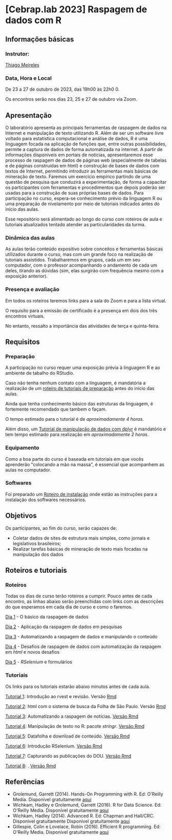 # [Cebrap.lab 2023] Raspagem de dados com R

## Informações básicas

### Instrutor: 
	
[Thiago Meireles](https://thiagomeireles.github.io/)

### Data, Hora e Local

De 23 a 27 de outubro de 2023, das 19h00 às 22h0  0.

Os encontros serão nos dias 23, 25 e 27 de outubro via Zoom.

## Apresentação

O laboratório apresenta as principais ferramentas de raspagem de dados na Internet e manipulação de texto utilizando R. Além de ser um software livre voltado para estatística computacional e análise de dados, R é uma linguagem focada na aplicação de funções que, entre outras possibilidades, permite a captura de dados de forma automatizada na internet. A partir de informações disponíveis em portais de notícias, apresentaremos esse processo de raspagem de dados de páginas web (especialmente de tabelas e de páginas construídas em html) e construção de bases de dados com textos de Internet, permitindo introduzir as ferramentas mais básicas de mineração de texto. Faremos um exercício empírico partindo de uma questão de pesquisa que conduzirá a experimentação, de forma a capacitar os participantes com ferramentas e procedimentos que depois poderão ser usadas para a construção de suas próprias bases de dados. Para participação no curso, espera-se conhecimento prévio da linguagem R ou uma preparação de nivelamento por meio de tutoriais indicados antes do início das aulas.

Esse repositório será alimentado ao longo do curso com roteiros de aula e tutoriais atualizados tentado atender as particularidades da turma.

### Dinâmica das aulas

As aulas terão conteúdo expositivo sobre conceitos e ferramentas básicas utilizados durante o curso, mas com um grande foco na realização de tutoriais assistidos. Trabalharemos em grupos, cada um em seu computador, com o professor acompanhando o andamento de cada um deles, tirando as dúvidas (sim, elas surgirão com frequência mesmo com a exposição anterior).

### Presença e avaliação

Em todos os roteiros teremos links para a sala do Zoom e para a lista virtual.

O requisito para a emissão de certificado é a presença em dois dos três encontros virtuais.

No entanto, ressalto a importância das atividades de terça e quinta-feira.

## Requisitos

### Preparação

A participação no curso requer uma exposição prévia à linguagem R e ao ambiente de tabalho do RStudio.

Caso não tenha nenhum contato com a linguagem, é mandatória a realização de um [roteiro de tutoriais de preparação](https://github.com/thiagomeireles/cebraplab_raspagem_2023/blob/main/roteiros/pre_curso/01_basico.md) antes do início das aulas. 

Ainda que tenha conhecimento básico das estruturas da linguagem, é fortemente recomendado que tambem o façam.

O tempo estimado para o tutorial é de *aproximadamente 4 horas*.

Além disso, um [Tutorial de manipulação de dados com dplyr](https://github.com/thiagomeireles/cebraplab_raspagem_2023/blob/main/tutoriais/pre_curso/Tutorial_05.md) é mandatório e tem tempo estimado para realização em *aproximadamente 2 horas*.

### Equipamento

Como a boa parte do curso é baseada em tutoriais em que vocês aprenderão "colocando a mão na massa", é essencial que acompanhem as aulas no computador.

### Softwares

Foi preparado um [Roteiro de instalação](https://github.com/thiagomeireles/cebraplab_raspagem_2023/blob/main/roteiros/pre_curso/00_instalacao.md) onde estão as instruções para a instalação dos softwares necessários.

## Objetivos

Os participantes, ao fim do curso, serão capazes de:
- Coletar dados de sites de estrutura mais simples, como jornais e legislativos brasileiros;
- Realizar tarefas básicas de mineração de texto mais focadas na manipulação dos dados

## Roteiros e tutoriais

### Roteiros

Todas os dias de curso terão roteiros a cumprir. Pouco antes de cada encontro, as linhas abaixo serão preenchidas com links com as descrições do que esperamos em cada dia de curso e como o faremos.

[Dia 1](https://github.com/thiagomeireles/cebraplab_raspagem_2023/blob/main/roteiros/dia_1.md) - O básico da raspagem de dados

[Dia 2](https://github.com/thiagomeireles/cebraplab_raspagem_2023/blob/main/roteiros/dia_2.md) - Aplicação da raspagem de dados em pesquisas

[Dia 3](https://github.com/thiagomeireles/cebraplab_raspagem_2023/blob/main/roteiros/dia_3.md) - Automatizando a raspagem de dados e manipulando o conteúdo

[Dia 4](https://github.com/thiagomeireles/cebraplab_raspagem_2023/blob/main/roteiros/dia_4.md) - Desafios de raspagem de dados com automatização da raspagem em *html* e novos desafios

[Dia 5](https://github.com/thiagomeireles/cebraplab_raspagem_2023/blob/main/roteiros/dia_5.md) - *RSelenium* e formulários


### Tutoriais

Os links para os tutoriais estarão abaixo minutos antes de cada aula.

[Tutorial 1](https://github.com/thiagomeireles/cebraplab_raspagem_2023/blob/main/tutoriais/tutorial_01.md): Introdução ao rvest e revisão. Versão [Rmd](https://github.com/thiagomeireles/cebraplab_raspagem_2023/blob/main/tutoriais/tutorial_01.Rmd)

[Tutorial 2](https://github.com/thiagomeireles/cebraplab_raspagem_2023/blob/main/tutoriais/tutorial_02.md): html com o sistema de busca da Folha de São Paulo. Versão [Rmd](https://github.com/thiagomeireles/cebraplab_raspagem_2023/blob/main/tutoriais/tutorial_02.Rmd)

[Tutorial 3](https://github.com/thiagomeireles/cebraplab_raspagem_2023/blob/main/tutoriais/tutorial_03.md): Automatizando a raspagem de notícias. [Versão Rmd](https://github.com/thiagomeireles/cebraplab_raspagem_2023/blob/main/tutoriais/tutorial_03.Rmd)

[Tutorial 4](https://github.com/thiagomeireles/cebraplab_raspagem_2023/blob/main/tutoriais/tutorial_04.md): Manipulação de texto no R: pacote _stringr_. [Versão Rmd](https://github.com/thiagomeireles/cebraplab_raspagem_2023/blob/main/tutoriais/tutorial_04.Rmd)

[Tutorial 5](https://github.com/thiagomeireles/cebraplab_raspagem_2023/blob/main/tutoriais/tutorial_05.md): Datafolha e download de conteúdo. [Versão Rmd](https://github.com/thiagomeireles/cebraplab_raspagem_2023/blob/main/tutoriais/tutorial_05.Rmd)

[Tutorial 6](https://github.com/thiagomeireles/cebraplab_raspagem_2023/blob/main/tutoriais/tutorial_06.md): Introdução RSelenium. [Versão Rmd](https://github.com/thiagomeireles/cebraplab_raspagem_2023/blob/main/tutoriais/tutorial_06.Rmd)

[Tutorial 7](https://github.com/thiagomeireles/cebraplab_raspagem_2023/blob/main/tutoriais/tutorial_07.md): Capturando as publicações do DOU. [Versão Rmd](https://github.com/thiagomeireles/cebraplab_raspagem_2023/blob/main/tutoriais/tutorial_07.Rmd)

[Tutorial 8](https://github.com/thiagomeireles/cebraplab_raspagem_2023/blob/main/tutoriais/tutorial_08.md): . [Versão Rmd](https://github.com/thiagomeireles/cebraplab_raspagem_2023/blob/main/tutoriais/tutorial_08.Rmd)


## Referências

- Grolemund, Garrett (2014). Hands-On Programming with R. Ed: O'Reilly Media. Disponível gratuitamente [aqui](https://rstudio-education.github.io/hopr/)
- Wichkam, Hadley e Grolemund, Garrett (2016). R for Data Science. Ed: O'Reilly Media. Disponível gratuitamente [aqui](http://r4ds.had.co.nz/data-visualisation.html)
- Wichkam, Hadley (2014). Advanced R. Ed: Chapman and Hall/CRC. Disponível gratuitamente Disponível gratuitamente [aqui](http://adv-r.had.co.nz/)
- Gillespie, Colin e Lovelace, Robin (2016). Efficient R programming. Ed: O'Reilly Media. Disponível gratuitamente [aqui](https://csgillespie.github.io/efficientR/)
